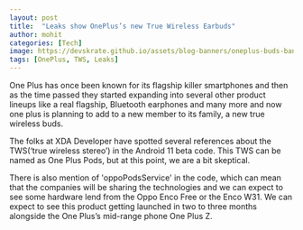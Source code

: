 ```yaml
---
layout: post
title:  "Leaks show OnePlus’s new True Wireless Earbuds"
author: mohit
categories: [Tech]
image: https://devskrate.github.io/assets/blog-banners/oneplus-buds-banner.webp
tags: [OnePlus, TWS, Leaks]
---
```

One Plus has once been known for its flagship killer smartphones and then as the time passed they started expanding into several other product lineups like a real flagship, Bluetooth earphones and many more and now one plus is planning to add to a new member to its family, a new true wireless buds.

The folks at XDA Developer have spotted several references about the TWS(‘true wireless stereo’) in the Android 11 beta code. This TWS can be named as One Plus Pods, but at this point, we are a bit skeptical.

There is also mention of 'oppoPodsService' in the code, which can mean that the companies will be sharing the technologies and we can expect to see some hardware lend from the Oppo Enco Free or the Enco W31. We can expect to see this product getting launched in two to three months alongside the One Plus’s mid-range phone One Plus Z.
